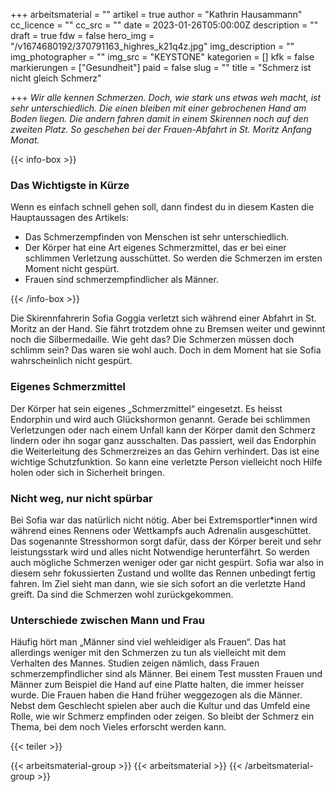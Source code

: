 +++
arbeitsmaterial = ""
artikel = true
author = "Kathrin Hausammann"
cc_licence = ""
cc_src = ""
date = 2023-01-26T05:00:00Z
description = ""
draft = true
fdw = false
hero_img = "/v1674680192/370791163_highres_k21q4z.jpg"
img_description = ""
img_photographer = ""
img_src = "KEYSTONE"
kategorien = []
kfk = false
markierungen = ["Gesundheit"]
paid = false
slug = ""
title = "Schmerz ist nicht gleich Schmerz"

+++
_Wir alle kennen Schmerzen. Doch, wie stark uns etwas weh macht, ist sehr unterschiedlich. Die einen bleiben mit einer gebrochenen Hand am Boden liegen. Die andern fahren damit in einem Skirennen noch auf den zweiten Platz. So geschehen bei der Frauen-Abfahrt in St. Moritz Anfang Monat._

{{< info-box >}} <h3>Das Wichtigste in Kürze</h3>

<p>Wenn es einfach schnell gehen soll, dann findest du in diesem Kasten die Hauptaussagen des Artikels:</p>

<ul>

<li>Das Schmerzempfinden von Menschen ist sehr unterschiedlich.</li>

<li>Der Körper hat eine Art eigenes Schmerzmittel, das er bei einer schlimmen Verletzung ausschüttet. So werden die Schmerzen im ersten Moment nicht gespürt.</li>

<li>Frauen sind schmerzempfindlicher als Männer.</li>

</ul> {{< /info-box >}}

Die Skirennfahrerin Sofia Goggia verletzt sich während einer Abfahrt in St. Moritz an der Hand. Sie fährt trotzdem ohne zu Bremsen weiter und gewinnt noch die Silbermedaille. Wie geht das? Die Schmerzen müssen doch schlimm sein? Das waren sie wohl auch. Doch in dem Moment hat sie Sofia wahrscheinlich nicht gespürt.

### Eigenes Schmerzmittel

Der Körper hat sein eigenes „Schmerzmittel“ eingesetzt. Es heisst Endorphin und wird auch Glückshormon genannt. Gerade bei schlimmen Verletzungen oder nach einem Unfall kann der Körper damit den Schmerz lindern oder ihn sogar ganz ausschalten. Das passiert, weil das Endorphin die Weiterleitung des Schmerzreizes an das Gehirn verhindert. Das ist eine wichtige Schutzfunktion. So kann eine verletzte Person vielleicht noch Hilfe holen oder sich in Sicherheit bringen.

### Nicht weg, nur nicht spürbar

Bei Sofia war das natürlich nicht nötig. Aber bei Extremsportler*innen wird während eines Rennens oder Wettkampfs auch Adrenalin ausgeschüttet. Das sogenannte Stresshormon sorgt dafür, dass der Körper bereit und sehr leistungsstark wird und alles nicht Notwendige herunterfährt. So werden auch mögliche Schmerzen weniger oder gar nicht gespürt. Sofia war also in diesem sehr fokussierten Zustand und wollte das Rennen unbedingt fertig fahren. Im Ziel sieht man dann, wie sie sich sofort an die verletzte Hand greift. Da sind die Schmerzen wohl zurückgekommen.

### Unterschiede zwischen Mann und Frau

Häufig hört man „Männer sind viel wehleidiger als Frauen“. Das hat allerdings weniger mit den Schmerzen zu tun als vielleicht mit dem Verhalten des Mannes. Studien zeigen nämlich, dass Frauen schmerzempfindlicher sind als Männer. Bei einem Test mussten Frauen und Männer zum Beispiel die Hand auf eine Platte halten, die immer heisser wurde. Die Frauen haben die Hand früher weggezogen als die Männer. Nebst dem Geschlecht spielen aber auch die Kultur und das Umfeld eine Rolle, wie wir Schmerz empfinden oder zeigen. So bleibt der Schmerz ein Thema, bei dem noch Vieles erforscht werden kann.

{{< teiler >}}

{{< arbeitsmaterial-group >}} {{< arbeitsmaterial >}} {{< /arbeitsmaterial-group >}}